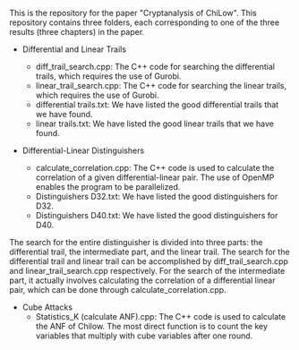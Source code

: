 This is the repository for the paper "Cryptanalysis of ChiLow". This repository contains three folders, each corresponding to one of the three results (three chapters) in the paper.

- Differential and Linear Trails
  - diff_trail_search.cpp: The C++ code for searching the differential trails, which requires the use of Gurobi.    
  - linear_trail_search.cpp: The C++ code for searching the linear trails, which requires the use of Gurobi.
  - differential trails.txt: We have listed the good differential trails that we have found.
  - linear trails.txt: We have listed the good linear trails that we have found.

- Differential-Linear Distinguishers
  - calculate_correlation.cpp: The C++ code is used to calculate the correlation of a given differential-linear pair. The use of OpenMP enables the program to be parallelized.
  - Distinguishers D32.txt: We have listed the good distinguishers for D32.
  - Distinguishers D40.txt: We have listed the good distinguishers for D40.

The search for the entire distinguisher is divided into three parts: the differential trail, the intermediate part, and the linear trail. 
The search for the differential trail and linear trail can be accomplished by diff_trail_search.cpp and linear_trail_search.cpp respectively. 
For the search of the intermediate part, it actually involves calculating the correlation of a differential linear pair, which can be done through calculate_correlation.cpp.

- Cube Attacks
  - Statistics_K (calculate ANF).cpp: The C++ code is used to calculate the ANF of Chilow. The most direct function is to count the key variables that multiply with cube variables after one round.
